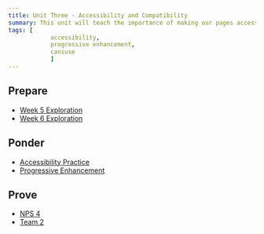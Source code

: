 ```yaml
---
title: Unit Three - Accessibility and Compatibility
summary: This unit will teach the importance of making our pages accessible along with methods to do so. We will also introduce the concept of Progressive Enhancement.
tags: [
		 	accessibility,
			progressive enhancement,
			caniuse
			]
---
```


## Prepare

- [Week 5 Exploration](../../prepare/unit3a)
- [Week 6 Exploration](../../prepare/unit3b)

## Ponder

- [Accessibility Practice](https://wdd131.netlify.app/ponder/accessibility-practice)
- [Progressive Enhancement](https://byui-cit.github.io/learning-modules/modules/design/progessive-enhancement/ponder1/)
<!-- - [Practice with Array Methods](https://byui-cit.github.io/learning-modules/modules/js/array-methods/ponder1/)
- [Practice with Functions](https://byui-cit.github.io/learning-modules/modules/js/organizing-functions/ponder1/) -->

## Prove

- [NPS 4](../../prove/nps-4)
- [Team 2](../../prove/team-2)
